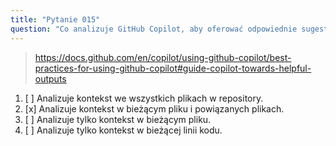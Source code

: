 ```yaml
---
title: "Pytanie 015"
question: "Co analizuje GitHub Copilot, aby oferować odpowiednie sugestie podczas tworzenia nowego kodu?"
---
```


> https://docs.github.com/en/copilot/using-github-copilot/best-practices-for-using-github-copilot#guide-copilot-towards-helpful-outputs
1. [ ] Analizuje kontekst we wszystkich plikach w repository.
1. [x] Analizuje kontekst w bieżącym pliku i powiązanych plikach.
1. [ ] Analizuje tylko kontekst w bieżącym pliku.
1. [ ] Analizuje tylko kontekst w bieżącej linii kodu.

